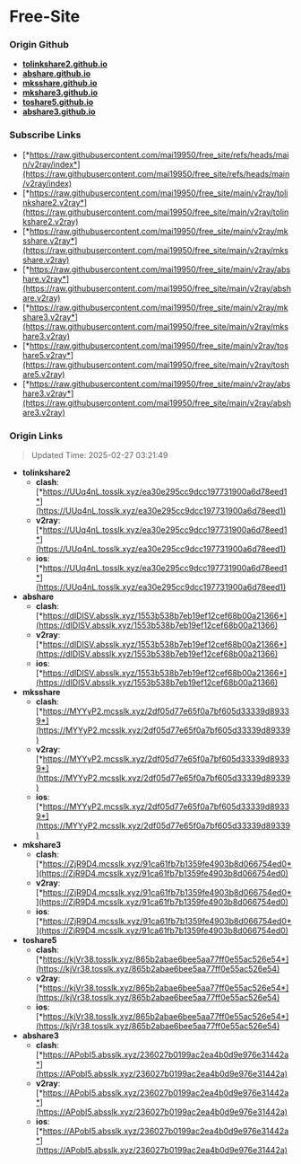 # Free-Site

### Origin Github

- [**tolinkshare2.github.io**](https://github.com/tolinkshare2/tolinkshare2.github.io)
- [**abshare.github.io**](https://github.com/abshare/abshare.github.io)
- [**mksshare.github.io**](https://github.com/mksshare/mksshare.github.io)
- [**mkshare3.github.io**](https://github.com/mkshare3/mkshare3.github.io)
- [**toshare5.github.io**](https://github.com/toshare5/toshare5.github.io)
- [**abshare3.github.io**](https://github.com/abshare3/abshare3.github.io)

### Subscribe Links

- [*https://raw.githubusercontent.com/mai19950/free_site/refs/heads/main/v2ray/index*](https://raw.githubusercontent.com/mai19950/free_site/refs/heads/main/v2ray/index)
- [*https://raw.githubusercontent.com/mai19950/free_site/main/v2ray/tolinkshare2.v2ray*](https://raw.githubusercontent.com/mai19950/free_site/main/v2ray/tolinkshare2.v2ray)
- [*https://raw.githubusercontent.com/mai19950/free_site/main/v2ray/mksshare.v2ray*](https://raw.githubusercontent.com/mai19950/free_site/main/v2ray/mksshare.v2ray)
- [*https://raw.githubusercontent.com/mai19950/free_site/main/v2ray/abshare.v2ray*](https://raw.githubusercontent.com/mai19950/free_site/main/v2ray/abshare.v2ray)
- [*https://raw.githubusercontent.com/mai19950/free_site/main/v2ray/mkshare3.v2ray*](https://raw.githubusercontent.com/mai19950/free_site/main/v2ray/mkshare3.v2ray)
- [*https://raw.githubusercontent.com/mai19950/free_site/main/v2ray/toshare5.v2ray*](https://raw.githubusercontent.com/mai19950/free_site/main/v2ray/toshare5.v2ray)
- [*https://raw.githubusercontent.com/mai19950/free_site/main/v2ray/abshare3.v2ray*](https://raw.githubusercontent.com/mai19950/free_site/main/v2ray/abshare3.v2ray)

### Origin Links

> Updated Time: 2025-02-27 03:21:49

- **tolinkshare2**
  - **clash**: [*https://UUq4nL.tosslk.xyz/ea30e295cc9dcc197731900a6d78eed1*](https://UUq4nL.tosslk.xyz/ea30e295cc9dcc197731900a6d78eed1)
  - **v2ray**: [*https://UUq4nL.tosslk.xyz/ea30e295cc9dcc197731900a6d78eed1*](https://UUq4nL.tosslk.xyz/ea30e295cc9dcc197731900a6d78eed1)
  - **ios**: [*https://UUq4nL.tosslk.xyz/ea30e295cc9dcc197731900a6d78eed1*](https://UUq4nL.tosslk.xyz/ea30e295cc9dcc197731900a6d78eed1)
- **abshare**
  - **clash**: [*https://dIDlSV.absslk.xyz/1553b538b7eb19ef12cef68b00a21366*](https://dIDlSV.absslk.xyz/1553b538b7eb19ef12cef68b00a21366)
  - **v2ray**: [*https://dIDlSV.absslk.xyz/1553b538b7eb19ef12cef68b00a21366*](https://dIDlSV.absslk.xyz/1553b538b7eb19ef12cef68b00a21366)
  - **ios**: [*https://dIDlSV.absslk.xyz/1553b538b7eb19ef12cef68b00a21366*](https://dIDlSV.absslk.xyz/1553b538b7eb19ef12cef68b00a21366)
- **mksshare**
  - **clash**: [*https://MYYyP2.mcsslk.xyz/2df05d77e65f0a7bf605d33339d89339*](https://MYYyP2.mcsslk.xyz/2df05d77e65f0a7bf605d33339d89339)
  - **v2ray**: [*https://MYYyP2.mcsslk.xyz/2df05d77e65f0a7bf605d33339d89339*](https://MYYyP2.mcsslk.xyz/2df05d77e65f0a7bf605d33339d89339)
  - **ios**: [*https://MYYyP2.mcsslk.xyz/2df05d77e65f0a7bf605d33339d89339*](https://MYYyP2.mcsslk.xyz/2df05d77e65f0a7bf605d33339d89339)
- **mkshare3**
  - **clash**: [*https://ZjR9D4.mcsslk.xyz/91ca61fb7b1359fe4903b8d066754ed0*](https://ZjR9D4.mcsslk.xyz/91ca61fb7b1359fe4903b8d066754ed0)
  - **v2ray**: [*https://ZjR9D4.mcsslk.xyz/91ca61fb7b1359fe4903b8d066754ed0*](https://ZjR9D4.mcsslk.xyz/91ca61fb7b1359fe4903b8d066754ed0)
  - **ios**: [*https://ZjR9D4.mcsslk.xyz/91ca61fb7b1359fe4903b8d066754ed0*](https://ZjR9D4.mcsslk.xyz/91ca61fb7b1359fe4903b8d066754ed0)
- **toshare5**
  - **clash**: [*https://kjVr38.tosslk.xyz/865b2abae6bee5aa77ff0e55ac526e54*](https://kjVr38.tosslk.xyz/865b2abae6bee5aa77ff0e55ac526e54)
  - **v2ray**: [*https://kjVr38.tosslk.xyz/865b2abae6bee5aa77ff0e55ac526e54*](https://kjVr38.tosslk.xyz/865b2abae6bee5aa77ff0e55ac526e54)
  - **ios**: [*https://kjVr38.tosslk.xyz/865b2abae6bee5aa77ff0e55ac526e54*](https://kjVr38.tosslk.xyz/865b2abae6bee5aa77ff0e55ac526e54)
- **abshare3**
  - **clash**: [*https://APobI5.absslk.xyz/236027b0199ac2ea4b0d9e976e31442a*](https://APobI5.absslk.xyz/236027b0199ac2ea4b0d9e976e31442a)
  - **v2ray**: [*https://APobI5.absslk.xyz/236027b0199ac2ea4b0d9e976e31442a*](https://APobI5.absslk.xyz/236027b0199ac2ea4b0d9e976e31442a)
  - **ios**: [*https://APobI5.absslk.xyz/236027b0199ac2ea4b0d9e976e31442a*](https://APobI5.absslk.xyz/236027b0199ac2ea4b0d9e976e31442a)
